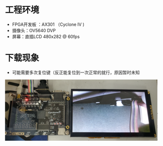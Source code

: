# 工程环境

+ FPGA开发板 ：AX301 （Cyclone IV )
+ 摄像头：OV5640 DVP
+ 屏幕：直插LCD 480x282 @ 60fps



# 下载现象

- 可能需要多次复位键（反正能复位到一次正常的就行，原因暂时未知



![image-20230407151843696](image-20230407151843696.png)
